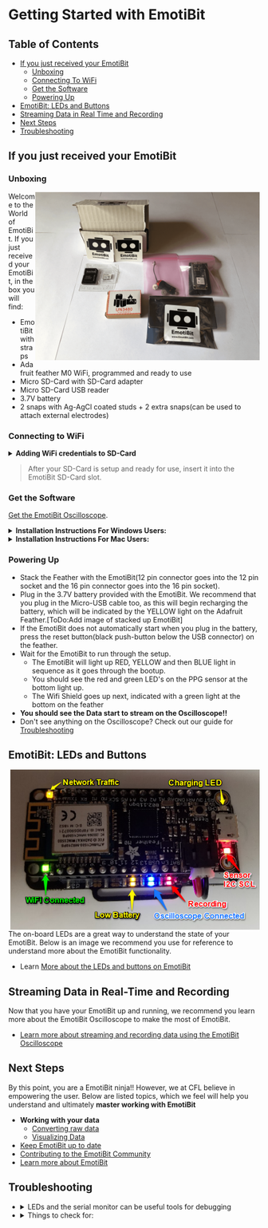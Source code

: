 # Getting Started with EmotiBit
[comment]: <> ([alt text][SideView])

## Table of Contents
- [If you just received your EmotiBit](#If-you-just-received-your-EmotiBit)
  - [Unboxing](#Unboxing)
  - [Connecting To WiFi](#connecting-to-wifi)
  - [Get the Software](#Get-the-Software)
  - [Powering Up](#Powering-up)
- [EmotiBit: LEDs and Buttons](#EmotiBit-LEDs-and-Buttons)
- [Streaming Data in Real Time and Recording](#Streaming-Data-in-Real-Time-and-Recording)
- [Next Steps](#Next-Steps)
- [Troubleshooting](#Troubleshooting)


## If you just received your EmotiBit
### Unboxing
<img src="./assets/emotibit-outOfBox.png" align="right" width="450">

Welcome to the World of EmotiBit. If you just received your EmotiBit, in the box you will find:
- EmotiBit with straps
- Adafruit feather M0 WiFi, programmed and ready to use
- Micro SD-Card with SD-Card adapter
- Micro SD-Card USB reader
- 3.7V battery
- 2 snaps with Ag-AgCl coated studs + 2 extra snaps(can be used to attach external electrodes)


### Connecting to WiFi

<details><summary><b>Adding WiFi credentials to SD-Card</b></summary>

- To connect the EmotiBit to WiFi, you have to add the WiFi credentials`SSID: WIFi Name` and `Password: WiFi Password` to a file named `config.txt` on the SD-Card provided. **Note**: _FAT32 is important for the EmotiBit to function as designed_ 
- If you got your SD-card with your EmotiBit, it's already in the FAT32 format. 
- If using an SD-Card **other** than the one provided in the box, please **make sure it is formatted to be FAT32**. If it is not in **FAT32** format, follow the instructions below to Format the SD-Card
- <details><summary>Formatting to FAT32</summary>

  - Download [SD Memory Card Formatter](https://www.sdcard.org/downloads/formatter/)
  - You can use SD Memory Card Formatter to format the SD-Card into FAT32 format. 
  </details>

- Create a **config.txt** file on the SD-Card.
- The contents of the file should be in format as shown below:
- ``{"WifiCredentials": [{"ssid": "Foo", "password" : "Bar"}]}`` (_Just copy and paste this line in the **config.txt** file on the SD-Card_)
- Replace `Foo` with the `WiFi name` and `Bar` with the `WiFi password`.

- <details><summary><b>Access multiple WiFi networks</b>(EmotiBit FeatherWing v0.5.4+)</summary>
 
  - a JSON list can be used to store up to 12 sets of network credentials in config.txt:
    - ``{"WifiCredentials": [{"ssid": "Foo", "password" : "Bar"},{"ssid": "Fnord", "password" : "Baz"}]}`` (_Just copy and paste this line in the **config.txt** file on the SD-Card_)
    - Replace `Foo` with the `WiFi 1 name` and `Bar` with the `WiFi 1 password`. Replace `Fnord` with the `WiFi 2 name` and `Baz` with the `WiFi 2 password`
  - In the setup of EmotiBit_Example, all the WiFi networks are tried sequentially, a process that times out at ~1min. If a quick connection is desired after programming or reset:
    - Shorten the list
    - Organize the list in order of priority of the connection
  </details>

</details>

> After your SD-Card is setup and ready for use, insert it into the EmotiBit SD-Card slot.


### Get the Software
[Get the EmotiBit Oscilloscope](https://github.com/EmotiBit/ofxEmotiBit/releases/latest).
<details><summary><b>Installation Instructions For Windows Users:</b></summary>
 
  - **Note:** EmotiBit software is supported only for Windows 10.
  - After you have downloaded `EmotiBitSoftware-Windows.zip`, go ahead and extract it.
  - You will find a `setup.exe` executable inside the extracted folder. Run the setup by double-clicking.
  - Follow through the setup. Click on `Close` once the setup is complete and the EmotiBit Software has been installed.
  - You will notice that shortcuts to `EmotiBit Oscilloscope` and `EmotiBit DataParser` have been created in the start menu and on the desktop.
</details>

 <details><summary><b>Installation Instructions For Mac Users:</b></summary>
    
  - Move the downloaded zip file to a folder location you desire. Double click on the .zip file to extract it.
  - You will find the Application(`EmotiBit Oscilloscope` and `EmotiBit DataParser`) in the extracted folder.
      ![][oscilloscope-drirectory]
  
  - <details><summary>Opening Software in mojave</summary>
        
      - Right click on the EmotiBitOscilloscope app. Choose **Open**. 
      - If this is the first time you are using this application, a dialog box might appear asking you to `Allow` this application. Click on `Allow`. 
      - You will see the EmotiBit Oscilloscope Application start.
    </details>
  - <details><summary>Opening Software in Catalina</summary>
  
      - Right click on the EmotiBitOscilloscope app. Choose **Open**. 
      - A dialog box will appear with options `Move to Trash` or `Cancel`. Click `Cancel`. You will have to allow the application to run in the `Security and Privacy` center. To do so:
              ![][macOs-Catalina-Initial_Oscilloscope_Error]
      - Click on the `Apple Logo` > `Syatem Preferences` > `Security and Privacy`.
              ![][macOS-Catalina-sys_pref]
      - You will find a request for `EmotiBit Oscilloscope` at the bottom of this window. Click on `Open Anyways`. 
              ![][macOS-Catalina-System_pref_Security&options]
      - Click on `Allow` on the dialog box that appears.This will open the `EmotiBit Oscilloscope` application.
              ![][macOS-Catalina-Allow_emotibit]
    </details>
  > **Note that the Software is currently supported only for macOS-**Mojave**[version 10.14] and macOS-**Catalina**[version 10.15].**
  - <details><summary>Check your Operating System version</summary>
    
    - You can find your macOS version by clicking on the `Apple Logo`(on the top left of your screen) > `About This Mac`.
    
    <img src="./assets/macOS-Catalina-OS_version.png" width="800">
    </details>
</details>    

### Powering Up
- Stack the Feather with the EmotiBit(12 pin connector goes into the 12 pin socket and the 16 pin connector goes into the 16 pin socket).
- Plug in the 3.7V battery provided with the EmotiBit. We recommend that you plug in the Micro-USB cable too, as this will begin recharging the battery, which will be indicated by the YELLOW light on the Adafruit Feather.[ToDo:Add image of stacked up EmotiBit]
- If the EmotiBit does not automatically start when you plug in the battery, press the reset button(black push-button below the USB connector) on the feather.
- Wait for the EmotiBit to run through the setup.
  - The EmotiBit will light up RED, YELLOW and then BLUE light in sequence as it goes through the bootup.
  - You should see the red and green LED's on the PPG sensor at the bottom light up.
  - The Wifi Shield goes up next, indicated with a green light at the bottom on the feather
- **You should see the Data start to stream on the Oscilloscope!!**
- Don't see anything on the Oscilloscope? Check out our guide for [Troubleshooting](#Troubleshooting)

## EmotiBit: LEDs and Buttons
<img src="./assets/M0_WiFi_LED_Indicators_01.png" align="right" width="500">

The on-board LEDs are a great way to understand the state of your EmotiBit. Below is an image we recommend you use for reference to understand more about the EmotiBit functionality.
- Learn [More about the LEDs and buttons on EmotiBit](./Contributing_to_emotibit_community/Learn_more_about_emotibit.md/#LEDs-and-Buttons)

## Streaming Data in Real-Time and Recording
Now that you have your EmotiBit up and running, we recommend you learn more about the EmotiBit Oscilloscope to make the most of EmotiBit.
- [Learn more about streaming and recording data using the EmotiBit Oscilloscope](./Working_with_emotibit_data.md/#Real-Time-Streaming)


## Next Steps
By this point, you are a EmotiBit ninja!! However, we at CFL believe in empowering the user. Below are listed topics, which we feel will help you understand and ultimately **master working with EmotiBit**
- **Working with your data**
  - [Converting raw data](./Working_with_emotibit_data.md/#Converting-Raw-Data)
  - [Visualizing  Data](./Working_with_emotibit_data.md/#Visualize-Recorded-Data)
- [Keep EmotiBit up to date](./Keep_emotibit_up_to_date.md)
- [Contributing to the EmotiBit Community](./Contributing_to_emotibit_community)
- [Learn more about EmotiBit](./Contributing_to_emotibit_community/Learn_more_about_emotibit.md)

## Troubleshooting
- <details>
  <summary>LEDs and the serial monitor can be useful tools for debugging</summary>
  <br>
  
  - if the green _WiFi Connected_ LED is on, the feather is connected to WiFi
  - if the yellow _Network Traffic_ LED flashes at all, it suggests that the EmotiBit is exchanging packets with ofxEmotiBit
  </details>
- <details>
  <summary>Things to check for:</summary>
  <br>
  
  - Make sure the SD-Card contains the **config.txt** file.
  - Verify if the **WiFi-Name** and **WiFi-Password** are correctly entered in the config file.
  </details>

[LED]: ./assets/M0_WiFi_LED_Indicators_01.png "Feather LED's"
[macOS-version]: ./assets/macOS-Catalina-OS_version.png "macOS version" 
[oscilloscope-drirectory]: ./assets/macOS-oscilloscope_file_heirarchy.png ""
[macOs-Catalina-Initial_Oscilloscope_Error]: ./assets/macOs-Catalina-Initial_Oscilloscope_Error.png ""
[macOS-Catalina-sys_pref]: ./assets/macOS-Catalina-sys_pref.png "" 
[macOS-Catalina-System_pref_Security&options]: ./assets/macOS-Catalina-System_pref_Security&options.png "" 
[macOS-Catalina-Allow_emotibit]: ./assets/macOS-Catalina-Allow_emotibit.png "" 
